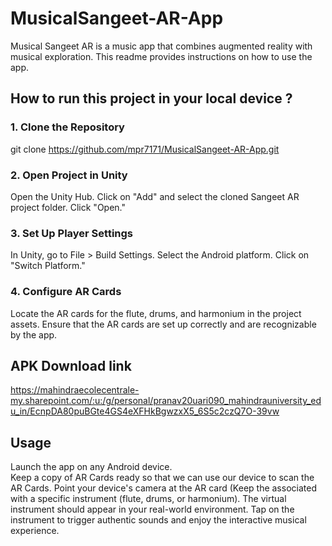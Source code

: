# MusicalSangeet-AR-App

Musical Sangeet AR is a music app that combines augmented reality with musical exploration. This readme provides instructions on how to use the app.

## How to run this project in your local device ?

### 1. Clone the Repository
git clone https://github.com/mpr7171/MusicalSangeet-AR-App.git

### 2. Open Project in Unity
Open the Unity Hub.
Click on "Add" and select the cloned Sangeet AR project folder.
Click "Open."

### 3. Set Up Player Settings
In Unity, go to File > Build Settings.
Select the Android platform.
Click on "Switch Platform."

### 4. Configure AR Cards
Locate the AR cards for the flute, drums, and harmonium in the project assets.
Ensure that the AR cards are set up correctly and are recognizable by the app.

## APK Download link

https://mahindraecolecentrale-my.sharepoint.com/:u:/g/personal/pranav20uari090_mahindrauniversity_edu_in/EcnpDA80puBGte4GS4eXFHkBgwzxX5_6S5c2czQ7O-39vw

## Usage
Launch the app on any Android device.            
Keep a copy of AR Cards ready so that we can use our device to scan the AR Cards.
Point your device's camera at the AR card (Keep the  associated with a specific instrument (flute, drums, or harmonium).
The virtual instrument should appear in your real-world environment.
Tap on the instrument to trigger authentic sounds and enjoy the interactive musical experience.

